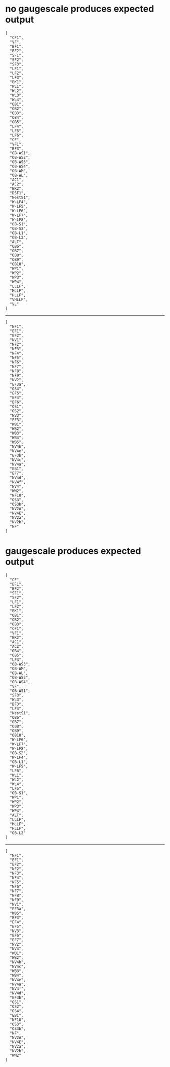 # no gaugescale produces expected output

    [
      "CF1",
      "VF",
      "BF1",
      "BF2",
      "SF1",
      "SF2",
      "SF3",
      "LF1",
      "LF2",
      "LF3",
      "BK1",
      "WL1",
      "WL2",
      "WL3",
      "WL4",
      "OB1",
      "OB2",
      "OB3",
      "OB4",
      "OB5",
      "LF4",
      "LF5",
      "LF6",
      "CF",
      "VF1",
      "BF3",
      "OB-WS1",
      "OB-WS2",
      "OB-WS3",
      "OB-WS4",
      "OB-WM",
      "OB-WL",
      "AC1",
      "AC2",
      "BK2",
      "DSF1",
      "NestS1",
      "W-LF4",
      "W-LF5",
      "W-LF6",
      "W-LF7",
      "W-LF8",
      "OB-S1",
      "OB-S2",
      "OB-L1",
      "OB-L2",
      "ALT",
      "OB6",
      "OB7",
      "OB8",
      "OB9",
      "OB10",
      "WP1",
      "WP2",
      "WP3",
      "WP4",
      "LLLF",
      "MLLF",
      "HLLF",
      "VHLLF",
      "VL"
    ]

---

    [
      "NF1",
      "EF1",
      "EF2",
      "NV1",
      "NF2",
      "NF3",
      "NF4",
      "NF5",
      "NF6",
      "NF7",
      "NF8",
      "NF9",
      "NV2",
      "EF3a",
      "OS4",
      "EF5",
      "EF4",
      "EF6",
      "OS1",
      "OS2",
      "NV3",
      "EF3",
      "WB1",
      "WB2",
      "WB3",
      "WB4",
      "WB5",
      "NV4b",
      "NV4e",
      "EF3b",
      "NV4c",
      "NV4a",
      "EB1",
      "EF7",
      "NV4d",
      "NV4f",
      "NV4",
      "WN2",
      "NF10",
      "OS3",
      "OS3b",
      "NV2A",
      "NV4E",
      "NV2a",
      "NV2b",
      "NF"
    ]

# gaugescale produces expected output

    [
      "CF",
      "BF1",
      "BF2",
      "SF1",
      "SF2",
      "LF1",
      "LF2",
      "BK1",
      "OB1",
      "OB2",
      "OB3",
      "CF1",
      "VF1",
      "BK2",
      "AC1",
      "AC2",
      "OB4",
      "OB5",
      "LF3",
      "OB-WS3",
      "OB-WM",
      "OB-WL",
      "OB-WS2",
      "OB-WS4",
      "VF",
      "OB-WS1",
      "SF3",
      "WL3",
      "BF3",
      "LF4",
      "NestS1",
      "OB6",
      "OB7",
      "OB8",
      "OB9",
      "OB10",
      "W-LF6",
      "W-LF7",
      "W-LF8",
      "OB-S2",
      "W-LF4",
      "OB-L1",
      "W-LF5",
      "LF6",
      "WL1",
      "WL2",
      "WL4",
      "LF5",
      "OB-S1",
      "WP1",
      "WP2",
      "WP3",
      "WP4",
      "ALT",
      "LLLF",
      "MLLF",
      "HLLF",
      "OB-L2"
    ]

---

    [
      "NF1",
      "EF1",
      "EF2",
      "NF2",
      "NF3",
      "NF4",
      "NF5",
      "NF6",
      "NF7",
      "NF8",
      "NF9",
      "NV1",
      "EF3a",
      "WB5",
      "EF3",
      "EF4",
      "EF5",
      "NV3",
      "EF6",
      "EF7",
      "NV2",
      "NV4",
      "WB1",
      "WB2",
      "NV4b",
      "NV4c",
      "WB3",
      "WB4",
      "NV4e",
      "NV4a",
      "NV4f",
      "NV4d",
      "EF3b",
      "OS1",
      "OS2",
      "OS4",
      "EB1",
      "NF10",
      "OS3",
      "OS3b",
      "NF",
      "NV2A",
      "NV4E",
      "NV2a",
      "NV2b",
      "WN2"
    ]

